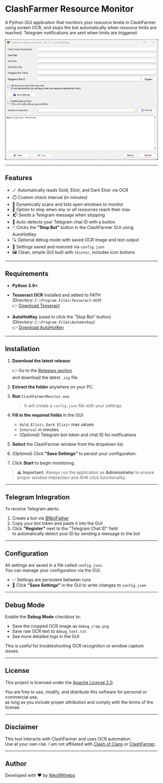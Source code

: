 # ClashFarmer Resource Monitor

A Python GUI application that monitors your resource levels in ClashFarmer using screen OCR, and stops the bot automatically when resource limits are reached. Telegram notifications are sent when limits are triggered.

![screenshot](preview.png) <!-- Optional: add screenshot image -->

---

## Features

- 🪄 Automatically reads Gold, Elixir, and Dark Elixir via OCR
- ⏱️ Custom check interval (in minutes)
- 🔄 Dynamically scans and lists open windows to monitor
- 🛑 Option to stop when *any* or *all* resources reach their max
- 📬 Sends a Telegram message when stopping
- 🤖 Auto-detects your Telegram chat ID with a button
- 🖱️ Clicks the **"Stop Bot"** button in the ClashFarmer GUI using AutoHotKey
- 🔍 Optional debug mode with saved OCR image and text output
- 💾 Settings saved and restored via `config.json`
- 🖼️ Clean, simple GUI built with `tkinter`, includes icon buttons

---

## Requirements

- **Python 3.9+**
- **Tesseract OCR** installed and added to PATH  
  _(Directory: `C:\Program Files\Tesseract-OCR`)_  
  👉 [Download Tesseract](https://github.com/tesseract-ocr/tesseract)

- **AutoHotKey** (used to click the "Stop Bot" button)  
  _(Directory: `C:\Program Files\AutoHotkey`)_  
  👉 [Download AutoHotKey](https://www.autohotkey.com/)

---

## Installation

1. **Download the latest release:**

   👉 Go to the [Releases section](https://github.com/Niko99thebg/public_clashfarmer_resourcemonitor/releases)  
   and download the latest `.zip` file.

2. **Extract the folder** anywhere on your PC.

3. **Run** `ClashFarmerMonitor.exe`  
   > It will create a `config.json` file with your settings.

4. **Fill in the required fields** in the GUI:  
   - `Gold`, `Elixir`, `Dark Elixir` max values  
   - `Interval` in minutes  
   - *(Optional)* Telegram bot token and chat ID for notifications

5. **Select** the ClashFarmer window from the dropdown list.

6. *(Optional)* Click **"Save Settings"** to persist your configuration.

7. Click **Start** to begin monitoring.

> ⚠️ **Important:** Always run the application as **Administrator** to ensure proper window interaction and AHK click functionality.

---

## Telegram Integration

To receive Telegram alerts:

1. Create a bot via [@BotFather](https://t.me/BotFather)
2. Copy your bot token and paste it into the GUI
3. Click **"Register"** next to the "Telegram Chat ID" field  
   to automatically detect your ID by sending a message to the bot

---

## Configuration

All settings are saved in a file called `config.json`.  
You can manage your configuration via the GUI.

- ✅ Settings are persistent between runs
- 💾 Click **"Save Settings"** in the GUI to write changes to `config.json`

---

## Debug Mode

Enable the **Debug Mode** checkbox to:

- Save the cropped OCR image as `debug_crop.png`
- Save raw OCR text to `debug_text.txt`
- See more detailed logs in the GUI

This is useful for troubleshooting OCR recognition or window capture issues.

---

## License

This project is licensed under the [Apache License 2.0](https://www.apache.org/licenses/LICENSE-2.0).

You are free to use, modify, and distribute this software for personal or commercial use,  
as long as you include proper attribution and comply with the terms of the license.

---

## Disclaimer

This tool interacts with ClashFarmer and uses OCR automation.  
Use at your own risk. I am not affiliated with [Clash of Clans](https://supercell.com/en/games/clashofclans/) or [ClashFarmer](https://www.clashfarmer.com).

---

## Author

Developed with ❤️ by [Niko99thebg](https://github.com/Niko99thebg)
